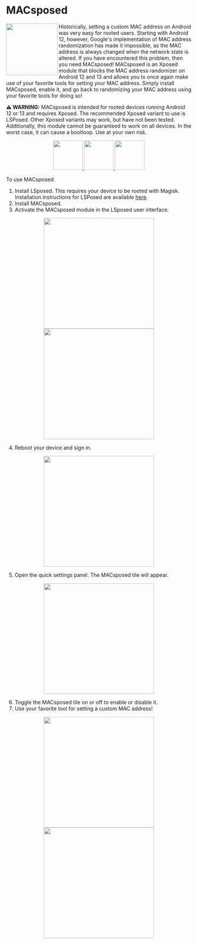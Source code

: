 # MACsposed
<img align="left" src="https://raw.githubusercontent.com/DavidBerdik/MACsposed/master/play-store-images/ic_launcher-playstore.png" width="140" />

Historically, setting a custom MAC address on Android was very easy for rooted users. Starting with Android 12, however, Google's implementation of MAC address randomization has made it impossible, as the MAC address is always changed when the network state is altered. If you have encountered this problem, then you need MACsposed! MACsposed is an Xposed module that blocks the MAC address randomizer on Android 12 and 13 and allows you to once again make use of your favorite tools for setting your MAC address. Simply install MACsposed, enable it, and go back to randomizing your MAC address using your favorite tools for doing so!

**⚠️ WARNING:** MACsposed is intended for rooted devices running Android 12 or 13 and requires Xposed. The recommended Xposed variant to use is LSPosed. Other Xposed variants may work, but have not been tested. Additionally, this module cannot be guaranteed to work on all devices. In the worst case, it can cause a bootloop. Use at your own risk.

<p align="center">
  <a href="https://play.google.com/store/apps/details?id=com.berdik.macsposed">
    <img src="https://raw.githubusercontent.com/DavidBerdik/MACsposed/master/play-store-images/google-play-badge.png" height="80" />
  </a>
  <a href="https://f-droid.org/packages/com.berdik.macsposed/">
    <img src="https://fdroid.gitlab.io/artwork/badge/get-it-on.png" height="80" />
  </a>
  <a href="https://github.com/DavidBerdik/MACsposed/releases">
    <img src="https://raw.githubusercontent.com/DavidBerdik/MACsposed/master/play-store-images/badge_github.png" height="80" />
  </a>
</p>

To use MACsposed:
1. Install LSposed. This requires your device to be rooted with Magisk. Installation instructions for LSPosed are available [here](https://github.com/LSPosed/LSPosed#install).
2. Install MACsposed.
3. Activate the MACsposed module in the LSposed user interface.

<p align="center">
  <img src="https://raw.githubusercontent.com/DavidBerdik/MACsposed/master/play-store-images/screenshots/1.png" width="300" />
  <img src="https://raw.githubusercontent.com/DavidBerdik/MACsposed/master/play-store-images/screenshots/2.png" width="300" />
</p>

4. Reboot your device and sign in.

<p align="center">
  <img src="https://raw.githubusercontent.com/DavidBerdik/MACsposed/master/play-store-images/screenshots/3.png" width="300" />
</p>

5. Open the quick settings panel. The MACsposed tile will appear.

<p align="center">
  <img src="https://raw.githubusercontent.com/DavidBerdik/MACsposed/master/play-store-images/screenshots/4.png" width="300" />
</p>

6. Toggle the MACsposed tile on or off to enable or disable it.
7. Use your favorite tool for setting a custom MAC address!

<p align="center">
  <img src="https://raw.githubusercontent.com/DavidBerdik/MACsposed/master/play-store-images/screenshots/5.png" width="300" />
  <img src="https://raw.githubusercontent.com/DavidBerdik/MACsposed/master/play-store-images/screenshots/6.png" width="300" />
</p>